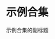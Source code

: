 ---
title: "示例合集"
description: "这是一个示例合集所以看看到底有多长，最起码得能够显示超过两行，不然测试不完全这是一个示例合集所以看看到底有多长，最起码得能够显示超过两行，不然测试不完全这是一个示例合集所以看看到底有多长，最起码得能够显示超过两行，不然测试不完全"
hero: "/images/post/hero-3.jpg"
authors:
    - ViiTetrix
subtitle: "示例合集的副标题"
layout: section
tags:
    - LLM
---